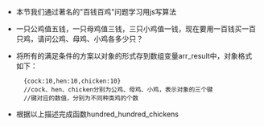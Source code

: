 - 本节我们通过著名的"百钱百鸡"问题学习用js写算法
- 一只公鸡值五钱，一只母鸡值三钱，三只小鸡值一钱，现在要用一百钱买一百只鸡，请问公鸡、母鸡、小鸡各多少只？
- 将所有的满足条件的方案以对象的形式存到数组变量arr\_result中，对象格式如下：

        {cock:10,hen:10,chicken:10}
        //cock、hen、chicken分别为公鸡、母鸡、小鸡，表示对象的三个键
        //键对应的数值，分别为不同种类鸡的个数

- 根据以上描述完成函数hundred\_hundred\_chickens